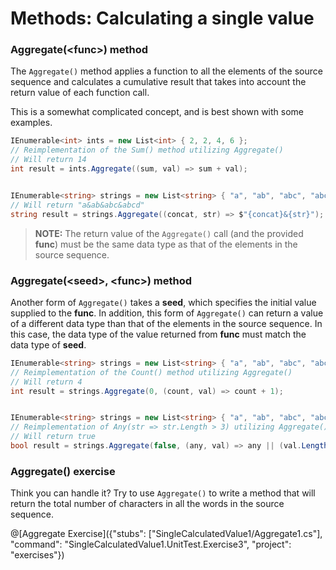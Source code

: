 [//]: # (GENERATED FILE -- DO NOT EDIT)
# Methods: Calculating a single value

### Aggregate(&lt;func&gt;) method
The `Aggregate()` method applies a function to all the elements of the source sequence and calculates a cumulative result that takes into account the return value of each function call.

This is a somewhat complicated concept, and is best shown with some examples.

```csharp
IEnumerable<int> ints = new List<int> { 2, 2, 4, 6 };
// Reimplementation of the Sum() method utilizing Aggregate()
// Will return 14
int result = ints.Aggregate((sum, val) => sum + val);


IEnumerable<string> strings = new List<string> { "a", "ab", "abc", "abcd" };
// Will return "a&ab&abc&abcd"
string result = strings.Aggregate((concat, str) => $"{concat}&{str}");
```

> **NOTE:** The return value of the `Aggregate()` call (and the provided **func**) must be the same data type as that of the elements in the source sequence.

### Aggregate(&lt;seed&gt;, &lt;func&gt;) method
Another form of `Aggregate()` takes a **seed**, which specifies the initial value supplied to the **func**. In addition, this form of `Aggregate()` can return a value of a different data type than that of the elements in the source sequence. In this case, the data type of the value returned from **func** must match the data type of **seed**.

```csharp
IEnumerable<string> strings = new List<string> { "a", "ab", "abc", "abcd" };
// Reimplementation of the Count() method utilizing Aggregate()
// Will return 4
int result = strings.Aggregate(0, (count, val) => count + 1);


IEnumerable<string> strings = new List<string> { "a", "ab", "abc", "abcd" };
// Reimplementation of Any(str => str.Length > 3) utilizing Aggregate()
// Will return true
bool result = strings.Aggregate(false, (any, val) => any || (val.Length > 3));
```

### Aggregate() exercise
Think you can handle it? Try to use `Aggregate()` to write a method that will return the total number of characters in all the words in the source sequence.

@[Aggregate Exercise]({"stubs": ["SingleCalculatedValue1/Aggregate1.cs"], "command": "SingleCalculatedValue1.UnitTest.Exercise3", "project": "exercises"})
